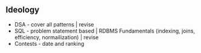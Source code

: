 ## Ideology

- DSA - cover all patterns | revise
- SQL - problem statement based | RDBMS Fundamentals (indexing, joins, efficiency, normailization) | revise
- Contests - date and ranking 
